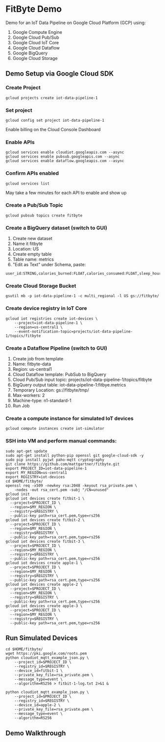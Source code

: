 # FitByte Demo

Demo for an IoT Data Pipeline on Google Cloud Platform (GCP) using: 
  1. Google Compute Engine
  2. Google Cloud Pub/Sub
  3. Google Cloud IoT Core
  4. Google Cloud Dataflow
  5. Google BigQuery
  6. Google Cloud Storage
  
## Demo Setup via Google Cloud SDK 
### Create Project
```
gcloud projects create iot-data-pipeline-1
```
### Set project
```
gcloud config set project iot-data-pipeline-1
```
Enable billing on the Cloud Console Dashboard

### Enable APIs
```
gcloud services enable cloudiot.googleapis.com --async
gcloud services enable pubsub.googleapis.com --async 
gcloud services enable dataflow.googleapis.com --async
```
### Confirm APIs enabled
```
gcloud services list
```
May take a few minutes for each API to enable and show up

### Create a Pub/Sub Topic
```
gcloud pubsub topics create fitbyte
```

### Create a BigQuery dataset (switch to GUI)
1. Create new dataset
2. Name it fitbyte
3. Location: US
4. Create empty table
5. Table name: metrics
6. "Edit as Text" under Schema, paste: 
```
user_id:STRING,calories_burned:FLOAT,calories_consumed:FLOAT,sleep_hours:FLOAT,water_consumed:FLOAT,steps:FLOAT,distance:FLOAT,bmi:FLOAT,heart_rate:FLOAT,weight:FLOAT,timestamp:TIMESTAMP,device:STRING
```

### Create Cloud Storage Bucket
```
gsutil mb -p iot-data-pipeline-1 -c multi_regional -l US gs://fitbyte/
```

### Create device registry in IoT Core
```
gcloud iot registries create iot-devices \
    --project=iot-data-pipeline-1 \
    --region=us-central1 \
    --event-notification-topic=projects/iot-data-pipeline-1/topics/fitbyte
```

### Create a Dataflow Pipeline (switch to GUI)
1. Create job from template
2. Name: fitbyte-data
3. Region: us-central1
4. Cloud Dataflow template: PubSub to BigQuery
5. Cloud Pub/Sub input topic: projects/iot-data-pipeline-1/topics/fitbyte
6. BigQuery output table: iot-data-pipeline-1:fitbye.metrics
7. Temporary Location: gs://fitbyte/tmp/
8. Max-workers: 2
9. Machine-type: n1-standard-1
10. Run Job

### Create a compute instance for simulated IoT devices
```
gcloud compute instances create iot-simulator 
```

### SSH into VM and perform manual commands:
```
sudo apt-get update
sudo apt-get install python-pip openssl git google-cloud-sdk -y
sudo pip install pyjwt paho-mqtt cryptography
git clone https://github.com/mattgartner/fitbyte.git
export PROJECT_ID=iot-data-pipeline-1
export MY_REGION=us-central1
export REGISTRY=iot-devices
cd $HOME/fitbyte/
openssl req -x509 -newkey rsa:2048 -keyout rsa_private.pem \
    -nodes -out rsa_cert.pem -subj "/CN=unused"
gcloud init
gcloud iot devices create fitbit-1 \
  --project=$PROJECT_ID \
  --region=$MY_REGION \
  --registry=$REGISTRY \
  --public-key path=rsa_cert.pem,type=rs256
gcloud iot devices create fitbit-2 \
  --project=$PROJECT_ID \
  --region=$MY_REGION \
  --registry=$REGISTRY \
  --public-key path=rsa_cert.pem,type=rs256
gcloud iot devices create fitbit-3 \
  --project=$PROJECT_ID \
  --region=$MY_REGION \
  --registry=$REGISTRY \
  --public-key path=rsa_cert.pem,type=rs256
gcloud iot devices create apple-1 \
  --project=$PROJECT_ID \
  --region=$MY_REGION \
  --registry=$REGISTRY \
  --public-key path=rsa_cert.pem,type=rs256
gcloud iot devices create apple-2 \
  --project=$PROJECT_ID \
  --region=$MY_REGION \
  --registry=$REGISTRY \
  --public-key path=rsa_cert.pem,type=rs256
gcloud iot devices create apple-3 \
  --project=$PROJECT_ID \
  --region=$MY_REGION \
  --registry=$REGISTRY \
  --public-key path=rsa_cert.pem,type=rs256
```



## Run Simulated Devices
```
cd $HOME/fitbyte/
wget https://pki.google.com/roots.pem
python cloudiot_mqtt_example_json.py \
    --project_id=$PROJECT_ID \
    --registry_id=$REGISTRY \
    --device_id=fitbit-1 \
    --private_key_file=rsa_private.pem \
    --message_type=event \
    --algorithm=RS256 > fitbit-1-log.txt 2>&1 &
    
python cloudiot_mqtt_example_json.py \
    --project_id=$PROJECT_ID \
    --registry_id=$REGISTRY \
    --device_id=apple-2 \
    --private_key_file=rsa_private.pem \
    --message_type=event \
    --algorithm=RS256
```

## Demo Walkthrough
